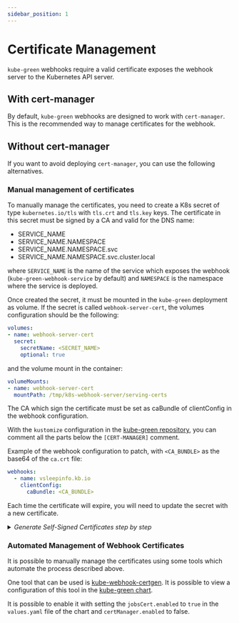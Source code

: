 ```yaml
---
sidebar_position: 1
---
```


# Certificate Management

`kube-green` webhooks require a valid certificate exposes the webhook server to the Kubernetes API server.

## With cert-manager

By default, `kube-green` webhooks are designed to work with `cert-manager`.  
This is the recommended way to manage certificates for the webhook.

## Without cert-manager

If you want to avoid deploying `cert-manager`, you can use the following alternatives.

### Manual management of certificates

To manually manage the certificates, you need to create a K8s secret of type `kubernetes.io/tls` with `tls.crt` and `tls.key` keys.
The certificate in this secret must be signed by a CA and valid for the DNS name:

- SERVICE_NAME
- SERVICE_NAME.NAMESPACE
- SERVICE_NAME.NAMESPACE.svc
- SERVICE_NAME.NAMESPACE.svc.cluster.local

where `SERVICE_NAME` is the name of the service which exposes the webhook (`kube-green-webhook-service` by default) and `NAMESPACE` is the namespace where the service is deployed.

Once created the secret, it must be mounted in the `kube-green` deployment as volume. If the secret is called `webhook-server-cert`, the volumes configuration should be the following:

```yaml
volumes:
- name: webhook-server-cert
  secret:
    secretName: <SECRET_NAME>
    optional: true
```

and the volume mount in the container:

```yaml
volumeMounts:
- name: webhook-server-cert
  mountPath: /tmp/k8s-webhook-server/serving-certs
```

The CA which sign the certificate must be set as caBundle of clientConfig in the webhook configuration.

With the `kustomize` configuration in the [kube-green repository](https://github.com/kube-green/kube-green/tree/main/config), you can comment all the parts below the `[CERT-MANAGER]` comment.

Example of the webhook configuration to patch, with `<CA_BUNDLE>` as the base64 of the `ca.crt` file:

```yaml
webhooks:
  - name: vsleepinfo.kb.io
    clientConfig:
      caBundle: <CA_BUNDLE>
```

Each time the certificate will expire, you will need to update the secret with a new certificate.

<details>
<summary><i>Generate Self-Signed Certificates step by step</i></summary>

To generate self-signed certificates, it is possible to use the following commands (take this as an example):


Write a file with the following content with the openssl configuration (name it `openssl.conf`):

```bash
[ req ]
default_bits = 2048
prompt = no
default_md = sha256
req_extensions = req_ext
distinguished_name = dn

[ dn ]
CN = kube-green-webhook-service.kube-green.svc.cluster.local

[ req_ext ]
subjectAltName = @alt_names

[ alt_names ]
DNS.1 = kube-green-webhook-service
DNS.2 = kube-green-webhook-service.kube-green
DNS.3 = kube-green-webhook-service.kube-green.svc
DNS.4 = kube-green-webhook-service.kube-green.svc.cluster.local
```

And then run the following commands:

```bash
# Generate CA private key
openssl genpkey -algorithm RSA -out ca.key

# Generate CA certificate for 100 years
openssl req -new -nodes -x509 -key ca.key -out ca.crt -days 36500 -subj "/CN=The CA"

# Generate private key
openssl genpkey -algorithm RSA -out tls.key

# Generate certificate signing request
openssl req -new -key tls.key -out tls.csr -config openssl.conf

# Generate certificate signed with the CA
openssl x509 -req -in tls.csr -CA ca.crt -CAkey ca.key -CAcreateserial -out tls.crt -days 365 -extfile openssl.conf -extensions req_ext
```

After the creation of the certificates, you can create the secret with the following command:

```bash
kubectl create secret tls webhook-server-cert --cert=./tls.crt --key=./tls.key
```

Once generated, you can create the `kube-green` manifests (commenting the `[CERT-MANAGER]` part), create the base64 of the `ca.crt` file and patch the webhook configuration with the new caBundle.

</details>

### Automated Management of Webhook Certificates

It is possible to manually manage the certificates using some tools which automate the process described above.

One tool that can be used is [kube-webhook-certgen](https://github.com/kubernetes/ingress-nginx/tree/main/images/kube-webhook-certgen). It is possible to view a configuration of this tool in the [kube-green chart](https://github.com/kube-green/kube-green/tree/main/charts).

It is possible to enable it with setting the `jobsCert.enabled` to `true` in the `values.yaml` file of the chart and `certManager.enabled` to false.

